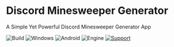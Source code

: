 # Discord Minesweeper Generator
A Simple Yet Powerful Discord Minesweeper Generator App

![Build](https://img.shields.io/badge/build-passing-success) ![Windows](https://img.shields.io/badge/target-windows-informational) ![Android](https://img.shields.io/badge/target-android-informational) ![Engine](https://img.shields.io/badge/GM%20Studio-v1.4.9999-informational) [![Support](https://img.shields.io/badge/donate-click%20here-EA4AAA)](http://ko-fi.com/violinmelody)